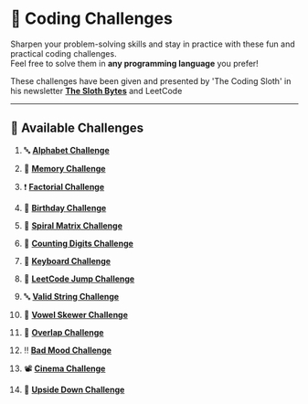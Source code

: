 # 🚀 Coding Challenges

Sharpen your problem-solving skills and stay in practice with these fun and practical coding challenges.  
Feel free to solve them in **any programming language** you prefer!

These challenges have been given and presented by 'The Coding Sloth' in his newsletter [**The Sloth Bytes**](https://slothbytes.beehiiv.com/subscribe?ref=BED62GLbf8) and LeetCode

---

## 📂 Available Challenges

1. 🔤 [**Alphabet Challenge**](https://github.com/Moizg/CodingChallanges/tree/main/Alphabet%20Challenge)  

2. 🧠 [**Memory Challenge**](https://github.com/Moizg/CodingChallanges/tree/main/Memory%20Challenge)

3. ❗ [**Factorial Challenge**](https://github.com/Moizg/CodingChallanges/tree/main/Factorial%20Challenge)

4. 🎂 [**Birthday Challenge**](https://github.com/Moizg/CodingChallanges/tree/main/Birthday%20Challenge)

5. 🔢 [**Spiral Matrix Challenge**](https://github.com/Moizg/CodingChallanges/tree/main/Spiral%20Matrix%20Challenge)

6. 🔢 [**Counting Digits Challenge**](https://github.com/Moizg/CodingChallanges/tree/main/Digit%20Challenge)

7. 🎹​ [**Keyboard Challenge**](https://github.com/Moizg/CodingChallanges/tree/main/Broken%20Keyboard%20Challenge)

8. 👟​ [**LeetCode Jump Challenge**](https://github.com/Moizg/CodingChallanges/tree/main/Jump%20Challenge)

9. 🔤​ [**Valid String Challenge**](https://github.com/Moizg/CodingChallanges/tree/main/Valid%20String%20Challenge)

10. 🍡​ [**Vowel Skewer Challenge**](https://github.com/Moizg/CodingChallanges/tree/main/Vowel%20Skewer%20Challenge)

11. 🔘​ [**Overlap Challenge**](https://github.com/Moizg/CodingChallanges/tree/main/Overlap%20Challenge)

12. ‼️​ [**Bad Mood Challenge**](https://github.com/Moizg/CodingChallanges/tree/main/Bad%20Mood%20Challenge)

13. ​📽 [**Cinema Challenge**](https://github.com/Moizg/CodingChallanges/tree/main/Cinema%20Challenge)

14. 🔄​ [**Upside Down Challenge**](https://github.com/Moizg/CodingChallanges/tree/main/Upside%20Down%20Challenge)